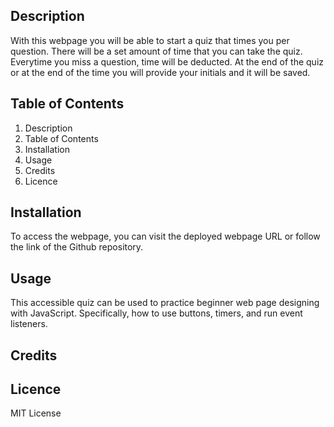 ## Description 
With this webpage you will be able to start a quiz that times you per question. There will be a set amount of time that you can take the quiz. Everytime you miss a question, time will be deducted. At the end of the quiz or at the end of the time you will provide your initials and it will be saved. 

## Table of Contents
1. Description
2. Table of Contents
3. Installation
4. Usage
5. Credits
6. Licence

## Installation 
To access the webpage, you can visit the deployed webpage URL or follow the link of the Github repository. 

## Usage
This accessible quiz can be used to practice beginner web page designing with JavaScript. Specifically, how to use buttons, timers, and run event listeners. 

## Credits 

## Licence 
MIT License